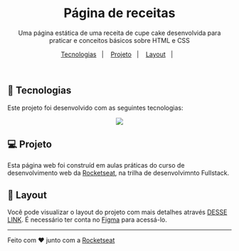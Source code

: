 <h1 align="center"> Página de receitas </h1>

<p align="center">
Uma página estática de uma receita de cupe cake desenvolvida para praticar e conceitos básicos sobre HTML e CSS
</p>

<p align="center">
  <a href="#-tecnologias">Tecnologias</a>&nbsp;&nbsp;&nbsp;|&nbsp;&nbsp;&nbsp;
  <a href="#-projeto">Projeto</a>&nbsp;&nbsp;&nbsp;|&nbsp;&nbsp;&nbsp;
  <a href="#-layout">Layout</a>&nbsp;&nbsp;&nbsp;|&nbsp;&nbsp;&nbsp;
</p>

<br>


## 🚀 Tecnologias

Este projeto foi desenvolvido com as seguintes tecnologias:

<p align="center">
  <a href="https://skillicons.dev">
    <img src="https://skillicons.dev/icons?i=html,css,git,figma" />
  </a>
</p>

## 💻 Projeto

Esta página web foi construíd em aulas práticas do curso de desenvolvimento web da [Rocketseat](https://app.rocketseat.com.br/?utm_source=google&utm_medium=cpc&utm_campaign=lead&utm_term=perpetuo&utm_content=institucional-lead-home-texto-lead-brandkws-none-none-institucional-none-none-br-google&type=ALL), na trilha de desenvolvimnto Fullstack.

## 🔖 Layout

Você pode visualizar o layout do projeto com mais detalhes através [DESSE LINK](https://www.figma.com/design/s0dmDGd6lAsrjeey6bWE1w/P%C3%A1gina-de-receita-(Community)?node-id=0-1&p=f&t=Cn4Lb9oAbTThoNL7-0). É necessário ter conta no [Figma](https://figma.com) para acessá-lo.

---

Feito com ♥ junto com a [Rocketseat](https://www.rocketseat.com.br)
